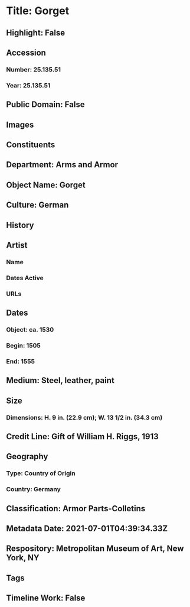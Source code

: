 # Title: Gorget
## Highlight: False
## Accession
### Number: 25.135.51
### Year: 25.135.51
## Public Domain: False
## Images
## Constituents
## Department: Arms and Armor
## Object Name: Gorget
## Culture: German
## History
## Artist
### Name
### Dates Active
### URLs
## Dates
### Object: ca. 1530
### Begin: 1505
### End: 1555
## Medium: Steel, leather, paint
## Size
### Dimensions: H. 9 in. (22.9 cm); W. 13 1/2 in. (34.3 cm)
## Credit Line: Gift of William H. Riggs, 1913
## Geography
### Type: Country of Origin
### Country: Germany
## Classification: Armor Parts-Colletins
## Metadata Date: 2021-07-01T04:39:34.33Z
## Respository: Metropolitan Museum of Art, New York, NY
## Tags
## Timeline Work: False